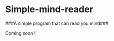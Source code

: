 Simple-mind-reader
==================

###A simple program that can read you mind###

Coming soon !

